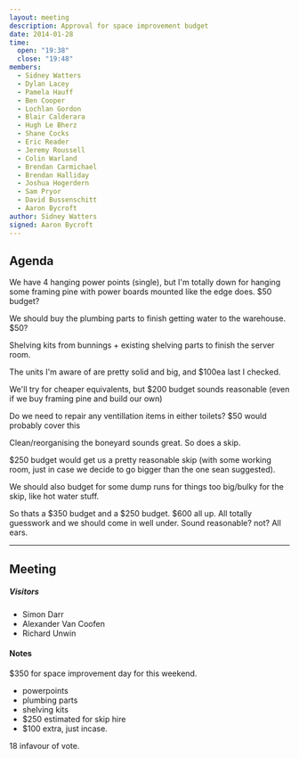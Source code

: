 ```yaml
---
layout: meeting
description: Approval for space improvement budget
date: 2014-01-28
time:
  open: "19:38"
  close: "19:48"
members:
  - Sidney Watters
  - Dylan Lacey
  - Pamela Hauff
  - Ben Cooper
  - Lochlan Gordon
  - Blair Calderara
  - Hugh Le Bherz
  - Shane Cocks
  - Eric Reader
  - Jeremy Roussell
  - Colin Warland
  - Brendan Carmichael
  - Brendan Halliday
  - Joshua Hogerdern
  - Sam Pryor
  - David Bussenschitt
  - Aaron Bycroft
author: Sidney Watters
signed: Aaron Bycroft
---
```


## Agenda

We have 4 hanging power points (single), but I'm totally down for hanging some framing pine with power boards mounted like the edge does. $50 budget?

We should buy the plumbing parts to finish getting water to the warehouse. $50?

Shelving kits from bunnings + existing shelving parts to finish the server room.

The units I'm aware of are pretty solid and big, and $100ea last I checked.

We'll try for cheaper equivalents, but $200 budget sounds reasonable (even if we buy framing pine and build our own)

Do we need to repair any ventillation items in either toilets? $50 would probably cover this

Clean/reorganising the boneyard sounds great. So does a skip.

$250 budget would get us a pretty reasonable skip (with some working room, just in case we decide to go bigger than the one sean suggested).

We should also budget for some dump runs for things too big/bulky for the skip, like hot water stuff.

So thats a $350 budget and a $250 budget. $600 all up. All totally guesswork and we should come in well under. Sound reasonable? not? All ears.

---

## Meeting


##### Visitors

* Simon Darr
* Alexander Van Coofen
* Richard Unwin

#### Notes

$350 for space improvement day for this weekend.

* powerpoints
* plumbing parts
* shelving kits
* $250 estimated for skip hire
* $100 extra, just incase.

18 infavour of vote.

